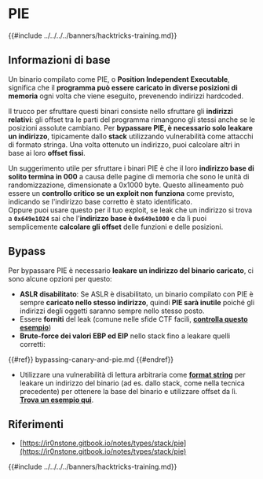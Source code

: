 # PIE

{{#include ../../../../banners/hacktricks-training.md}}

## Informazioni di base

Un binario compilato come PIE, o **Position Independent Executable**, significa che il **programma può essere caricato in diverse posizioni di memoria** ogni volta che viene eseguito, prevenendo indirizzi hardcoded.

Il trucco per sfruttare questi binari consiste nello sfruttare gli **indirizzi relativi**: gli offset tra le parti del programma rimangono gli stessi anche se le posizioni assolute cambiano. Per **bypassare PIE, è necessario solo leakare un indirizzo**, tipicamente dallo **stack** utilizzando vulnerabilità come attacchi di formato stringa. Una volta ottenuto un indirizzo, puoi calcolare altri in base ai loro **offset fissi**.

Un suggerimento utile per sfruttare i binari PIE è che il loro **indirizzo base di solito termina in 000** a causa delle pagine di memoria che sono le unità di randomizzazione, dimensionate a 0x1000 byte. Questo allineamento può essere un **controllo critico se un exploit non funziona** come previsto, indicando se l'indirizzo base corretto è stato identificato.\
Oppure puoi usare questo per il tuo exploit, se leak che un indirizzo si trova a **`0x649e1024`** sai che l'**indirizzo base è `0x649e1000`** e da lì puoi semplicemente **calcolare gli offset** delle funzioni e delle posizioni.

## Bypass

Per bypassare PIE è necessario **leakare un indirizzo del binario caricato**, ci sono alcune opzioni per questo:

- **ASLR disabilitato**: Se ASLR è disabilitato, un binario compilato con PIE è sempre **caricato nello stesso indirizzo**, quindi **PIE sarà inutile** poiché gli indirizzi degli oggetti saranno sempre nello stesso posto.
- Essere **forniti** del leak (comune nelle sfide CTF facili, [**controlla questo esempio**](https://ir0nstone.gitbook.io/notes/types/stack/pie/pie-exploit))
- **Brute-force dei valori EBP ed EIP** nello stack fino a leakare quelli corretti:

{{#ref}}
bypassing-canary-and-pie.md
{{#endref}}

- Utilizzare una vulnerabilità di lettura arbitraria come [**format string**](../../format-strings/) per leakare un indirizzo del binario (ad es. dallo stack, come nella tecnica precedente) per ottenere la base del binario e utilizzare offset da lì. [**Trova un esempio qui**](https://ir0nstone.gitbook.io/notes/types/stack/pie/pie-bypass).

## Riferimenti

- [https://ir0nstone.gitbook.io/notes/types/stack/pie](https://ir0nstone.gitbook.io/notes/types/stack/pie)

{{#include ../../../../banners/hacktricks-training.md}}

